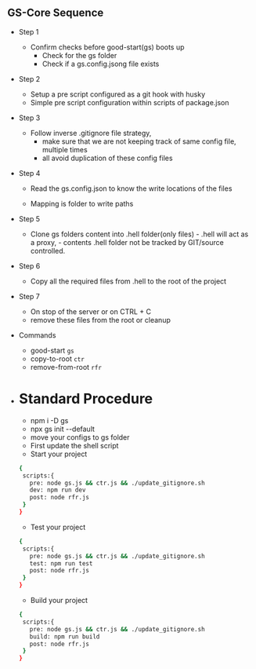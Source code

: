 ## GS-Core Sequence

- Step 1
  - Confirm checks before good-start(gs) boots up
    - Check for the gs folder
    - Check if a gs.config.jsong file exists
- Step 2

  - Setup a pre script configured as a git hook with husky
  - Simple pre script configuration within scripts of package.json

- Step 3

  - Follow inverse .gitignore file strategy,
    - make sure that we are not keeping track of same config file,
      multiple times
    - all avoid duplication of these config files

- Step 4

  - Read the gs.config.json to know the write locations of the files

  - Mapping is folder to write paths

- Step 5

  - Clone gs folders content into .hell folder(only files) - .hell will act as a proxy, - contents .hell folder not be tracked by GIT/source controlled.

- Step 6

  - Copy all the required files from .hell to the root of the project

- Step 7

  - On stop of the server or on CTRL + C
  - remove these files from the root or cleanup

- Commands

  - good-start `gs`
  - copy-to-root `ctr`
  - remove-from-root `rfr`

- # Standard Procedure
  - npm i -D gs
  - npx gs init --default
  - move your configs to gs folder
  - First update the shell script
  - Start your project
  ```bash
  {
   scripts:{
     pre: node gs.js && ctr.js && ./update_gitignore.sh
     dev: npm run dev
     post: node rfr.js
   }
  }
  ```
  - Test your project
  ```bash
  {
   scripts:{
     pre: node gs.js && ctr.js && ./update_gitignore.sh
     test: npm run test
     post: node rfr.js
   }
  }
  ```
  - Build your project
  ```bash
  {
   scripts:{
     pre: node gs.js && ctr.js && ./update_gitignore.sh
     build: npm run build
     post: node rfr.js
   }
  }
  ```

